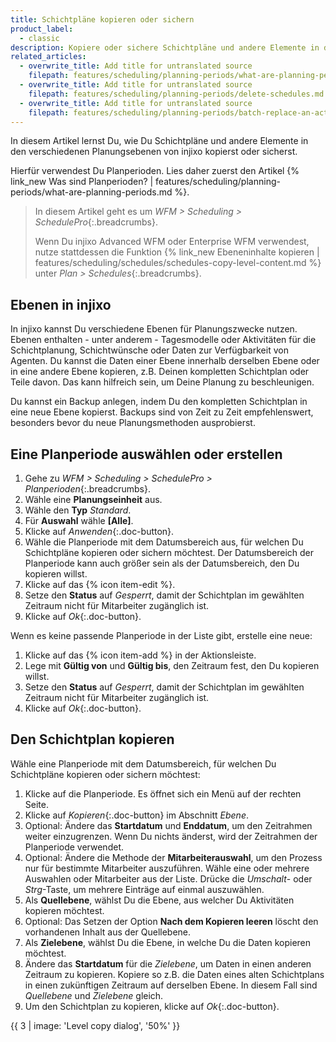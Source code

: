 ```yaml
---
title: Schichtpläne kopieren oder sichern
product_label:
  - classic
description: Kopiere oder sichere Schichtpläne und andere Elemente in den verschiedenen Planungsebenen von injixo (SchedulePro).
related_articles:
  - overwrite_title: Add title for untranslated source
    filepath: features/scheduling/planning-periods/what-are-planning-periods.md
  - overwrite_title: Add title for untranslated source
    filepath: features/scheduling/planning-periods/delete-schedules.md
  - overwrite_title: Add title for untranslated source
    filepath: features/scheduling/planning-periods/batch-replace-an-activity.md
---
```


In diesem Artikel lernst Du, wie Du Schichtpläne und andere Elemente in den verschiedenen Planungsebenen von injixo kopierst oder sicherst.

Hierfür verwendest Du Planperioden. Lies daher zuerst den Artikel {% link_new Was sind Planperioden? | features/scheduling/planning-periods/what-are-planning-periods.md %}.

> In diesem Artikel geht es um _WFM > Scheduling > SchedulePro_{:.breadcrumbs}.
>
> Wenn Du injixo Advanced WFM oder Enterprise WFM verwendest, nutze stattdessen die Funktion {% link_new Ebeneninhalte kopieren | features/scheduling/schedules/schedules-copy-level-content.md %} unter _Plan > Schedules_{:.breadcrumbs}.

## Ebenen in injixo

In injixo kannst Du verschiedene Ebenen für Planungszwecke nutzen. Ebenen enthalten - unter anderem - Tagesmodelle oder Aktivitäten für die Schichtplanung, Schichtwünsche oder Daten zur Verfügbarkeit von Agenten. Du kannst die Daten einer Ebene innerhalb derselben Ebene oder in eine andere Ebene kopieren, z.B. Deinen kompletten Schichtplan oder Teile davon. Das kann hilfreich sein, um Deine Planung zu beschleunigen.

Du kannst ein Backup anlegen, indem Du den kompletten Schichtplan in eine neue Ebene kopierst. Backups sind von Zeit zu Zeit empfehlenswert, besonders bevor du neue Planungsmethoden ausprobierst.

## Eine Planperiode auswählen oder erstellen

1. Gehe zu _WFM > Scheduling > SchedulePro > Planperioden_{:.breadcrumbs}.
2. Wähle eine **Planungseinheit** aus.
3. Wähle den **Typ** _Standard_.
4. Für **Auswahl** wähle **[Alle]**.
5. Klicke auf _Anwenden_{:.doc-button}.
6. Wähle die Planperiode mit dem Datumsbereich aus, für welchen Du Schichtpläne kopieren oder sichern möchtest. Der Datumsbereich der Planperiode kann auch größer sein als der Datumsbereich, den Du kopieren willst.
7. Klicke auf das {% icon item-edit %}.
8. Setze den **Status** auf _Gesperrt_, damit der Schichtplan im gewählten Zeitraum nicht für Mitarbeiter zugänglich ist.
9. Klicke auf _Ok_{:.doc-button}.

Wenn es keine passende Planperiode in der Liste gibt, erstelle eine neue:

1. Klicke auf das {% icon item-add %} in der Aktionsleiste.
2. Lege mit **Gültig von** und **Gültig bis**, den Zeitraum fest, den Du kopieren willst.
3. Setze den **Status** auf _Gesperrt_, damit der Schichtplan im gewählten Zeitraum nicht für Mitarbeiter zugänglich ist.
4. Klicke auf _Ok_{:.doc-button}.

## Den Schichtplan kopieren

Wähle eine Planperiode mit dem Datumsbereich, für welchen Du Schichtpläne kopieren oder sichern möchtest:

1. Klicke auf die Planperiode. Es öffnet sich ein Menü auf der rechten Seite.
2. Klicke auf _Kopieren_{:.doc-button} im Abschnitt _Ebene_.
3. Optional: Ändere das **Startdatum** und **Enddatum**, um den Zeitrahmen weiter einzugrenzen. Wenn Du nichts änderst, wird der Zeitrahmen der Planperiode verwendet.
4. Optional: Ändere die Methode der **Mitarbeiterauswahl**, um den Prozess nur für bestimmte Mitarbeiter auszuführen. Wähle eine oder mehrere Auswahlen oder Mitarbeiter aus der Liste. Drücke die _Umschalt_- oder _Strg_-Taste, um mehrere Einträge auf einmal auszuwählen.
5. Als **Quellebene**, wählst Du die Ebene, aus welcher Du Aktivitäten kopieren möchtest.
6. Optional: Das Setzen der Option **Nach dem Kopieren leeren** löscht den vorhandenen Inhalt aus der Quellebene.
7. Als **Zielebene**, wählst Du die Ebene, in welche Du die Daten kopieren möchtest.
8. Ändere das **Startdatum** für die _Zielebene_, um Daten in einen anderen Zeitraum zu kopieren. Kopiere so z.B. die Daten eines alten Schichtplans in einen zukünftigen Zeitraum auf derselben Ebene. In diesem Fall sind _Quellebene_ und _Zielebene_ gleich.
9. Um den Schichtplan zu kopieren, klicke auf _Ok_{:.doc-button}.

{{ 3 | image: 'Level copy dialog', '50%' }}
